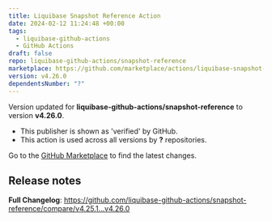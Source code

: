 ```yaml
---
title: Liquibase Snapshot Reference Action
date: 2024-02-12 11:24:48 +00:00
tags:
  - liquibase-github-actions
  - GitHub Actions
draft: false
repo: liquibase-github-actions/snapshot-reference
marketplace: https://github.com/marketplace/actions/liquibase-snapshot-reference-action
version: v4.26.0
dependentsNumber: "?"
---
```



Version updated for **liquibase-github-actions/snapshot-reference** to version **v4.26.0**.
- This publisher is shown as 'verified' by GitHub.
- This action is used across all versions by **?** repositories.

Go to the [GitHub Marketplace](https://github.com/marketplace/actions/liquibase-snapshot-reference-action) to find the latest changes.

## Release notes

**Full Changelog**: https://github.com/liquibase-github-actions/snapshot-reference/compare/v4.25.1...v4.26.0
